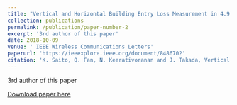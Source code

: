 ```yaml
---
title: "Vertical and Horizontal Building Entry Loss Measurement in 4.9 GHz Band by Unmanned Aerial Vehicle"
collection: publications
permalink: /publication/paper-number-2
excerpt: '3rd author of this paper'
date: 2018-10-09
venue: ' IEEE Wireless Communications Letters'
paperurl: 'https://ieeexplore.ieee.org/document/8486702'
citation: 'K. Saito, Q. Fan, N. Keerativoranan and J. Takada, Vertical and Horizontal Building Entry Loss Measurement in 4.9 GHz Band by Unmanned Aerial Vehicle in <i>IEEE Wireless Communications Letters</i>.'
---
```

3rd author of this paper

[Download paper here](https://ieeexplore.ieee.org/stamp/stamp.jsp?tp=&arnumber=8486702)
